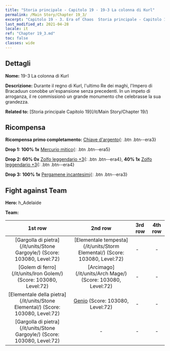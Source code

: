 ```yaml
---
title: "Storia principale - Capitolo 19 - 19-3 La colonna di Kurl"
permalink: /Main Story/Chapter 19_3/
excerpt: "Capitolo 19 - 3. Era of Chaos  Storia principale - Capitolo 19_3. 19-3 La colonna di Kurl"
last_modified_at: 2021-04-28
locale: it
ref: "Chapter 19_3.md"
toc: false
classes: wide
---
```


## Dettagli

 **Nome:** 19-3 La colonna di Kurl

 **Descrizione:** Durante il regno di Kurl, l'ultimo Re dei maghi, l'Impero di Bracaduun conobbe un'espansione senza precedenti. In un impeto di arroganza, il re commissionò un grande monumento che celebrasse la sua grandezza.

 **Related to:** [Storia principale Capitolo 19](/it/Main Story/Chapter 19/)

## Ricompensa

 **Ricompensa primo completamento:** [Chiave d'argento](/ItemsIT/con_693/){: .btn .btn--era3}

 **Drop 1:** **100% 1x** [Mercurio mitico](/ItemsIT/mat_63/){: .btn .btn--era5}

 **Drop 2:** **60% 0x** [Zolfo leggendario +3](/ItemsIT/mat_57/){: .btn .btn--era4}, **40% 1x** [Zolfo leggendario +3](/ItemsIT/mat_57/){: .btn .btn--era4}

 **Drop 3:** **100% 1x** [Pergamene incantesimi](/ItemsIT/con_694/){: .btn .btn--era3}


## Fight against Team
 **Hero:** h_Adelaide

 **Team:**


  | 1st row | 2nd row | 3rd row | 4th row |
  |:----:|:----:|:----|:----:|
  | [Gargolla di pietra](/it/units/Stone Gargoyle/) (Score: 103080, Level:72)  | [Elementale tempesta](/it/units/Storm Elemental/) (Score: 103080, Level:72)  | - | - |
  | [Golem di ferro](/it/units/Iron Golem/) (Score: 103080, Level:72)  | [Arcimago](/it/units/Arch Mage/) (Score: 103080, Level:72)  | - | - |
  | [Elementale della pietra](/it/units/Stone Elemental/) (Score: 103080, Level:72)  | [Genio](/it/units/Genie/) (Score: 103080, Level:72)  | - | - |
  | [Gargolla di pietra](/it/units/Stone Gargoyle/) (Score: 103080, Level:72)  | - | - | - |


